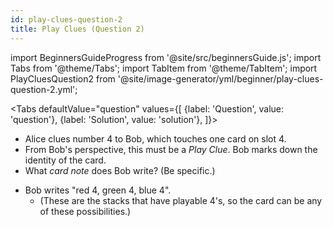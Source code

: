 ```yaml
---
id: play-clues-question-2
title: Play Clues (Question 2)
---
```


import BeginnersGuideProgress from '@site/src/beginnersGuide.js';
import Tabs from '@theme/Tabs';
import TabItem from '@theme/TabItem';
import PlayCluesQuestion2 from '@site/image-generator/yml/beginner/play-clues-question-2.yml';

<BeginnersGuideProgress id="play-clues-question-2" />

<!-- lint disable no-undefined-references -->

<Tabs
  defaultValue="question"
  values={[
    {label: 'Question', value: 'question'},
    {label: 'Solution', value: 'solution'},
  ]}>
<TabItem value="question">

- Alice clues number 4 to Bob, which touches one card on slot 4.
- From Bob's perspective, this must be a *Play Clue*. Bob marks down the identity of the card.
- What *card note* does Bob write? (Be specific.)

</TabItem>
<TabItem value="solution">

- Bob writes "red 4, green 4, blue 4".
  - (These are the stacks that have playable 4's, so the card can be any of these possibilities.)

</TabItem>
</Tabs>

<PlayCluesQuestion2 />
